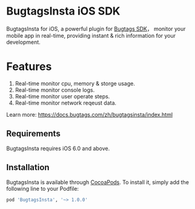 # BugtagsInsta iOS SDK
BugtagsInsta for iOS, a powerful plugin for [Bugtags SDK](https://github.com/bugtags/Bugtags-iOS/)， monitor your mobile app in real-time, providing instant & rich information for your development.

# Features
1. Real-time monitor cpu, memory & storge usage.
2. Real-time monitor console logs.
3. Real-time monitor user operate steps.
4. Real-time monitor network reqeust data.

Learn more: https://docs.bugtags.com/zh/bugtagsinsta/index.html

## Requirements

BugtagsInsta requires iOS 6.0 and above.

## Installation

BugtagsInsta is available through [CocoaPods](http://cocoapods.org). To install
it, simply add the following line to your Podfile:

```ruby
pod 'BugtagsInsta', '~> 1.0.0'
```
